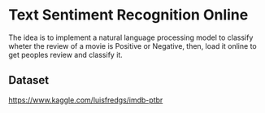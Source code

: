 # Text Sentiment Recognition Online

The idea is to implement a natural language processing model to classify wheter the review of a movie is Positive or Negative, then, load it online to get peoples review and classify it.

## Dataset

https://www.kaggle.com/luisfredgs/imdb-ptbr